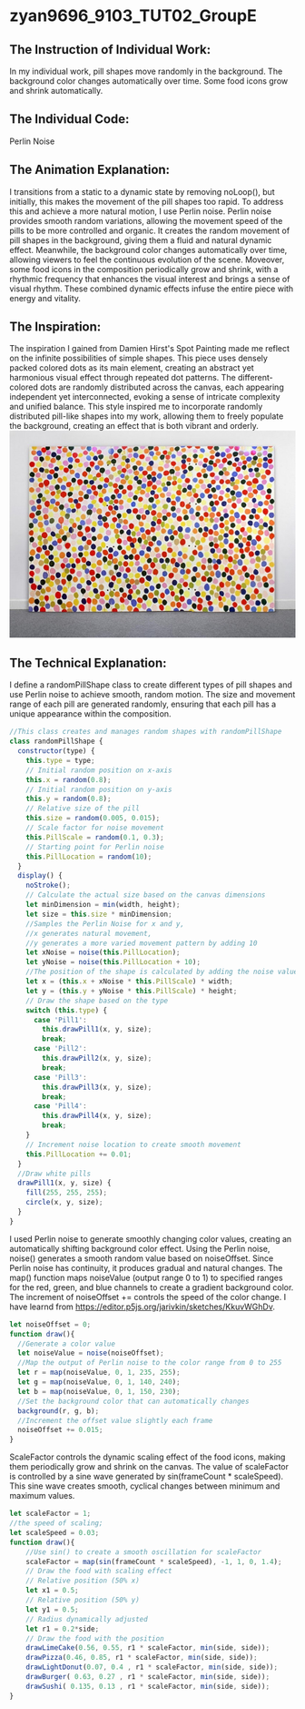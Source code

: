 # zyan9696_9103_TUT02_GroupE

## The Instruction of Individual Work:
In my individual work, pill shapes move randomly in the background. The background color changes automatically over time. Some food icons grow and shrink automatically.

## The Individual Code: 
Perlin Noise

## The Animation Explanation:
I transitions from a static to a dynamic state by removing noLoop(), but initially, this makes the movement of the pill shapes too rapid. To address this and achieve a more natural motion, I use Perlin noise. Perlin noise provides smooth random variations, allowing the movement speed of the pills to be more controlled and organic. It creates the random movement of pill shapes in the background, giving them a fluid and natural dynamic effect. Meanwhile, the background color changes automatically over time, allowing viewers to feel the continuous evolution of the scene. Moveover, some food icons in the composition periodically grow and shrink, with a rhythmic frequency that enhances the visual interest and brings a sense of visual rhythm. These combined dynamic effects infuse the entire piece with energy and vitality.

## The Inspiration:
The inspiration I gained from Damien Hirst's Spot Painting made me reflect on the infinite possibilities of simple shapes. This piece uses densely packed colored dots as its main element, creating an abstract yet harmonious visual effect through repeated dot patterns. The different-colored dots are randomly distributed across the canvas, each appearing independent yet interconnected, evoking a sense of intricate complexity and unified balance. This style inspired me to incorporate randomly distributed pill-like shapes into my work, allowing them to freely populate the background, creating an effect that is both vibrant and orderly.
![Spot Painting](https://github.com/zyan9696/zyan9696_9103_TUT02_GroupE/blob/0eb3a844a01e3e7de9d4e96a716595d9d55aa6c0/Image/Spot%20painting.jpg)

## The Technical Explanation:
I define a randomPillShape class to create different types of pill shapes and use Perlin noise to achieve smooth, random motion. The size and movement range of each pill are generated randomly, ensuring that each pill has a unique appearance within the composition.
```javascript
//This class creates and manages random shapes with randomPillShape
class randomPillShape {
  constructor(type) {
    this.type = type;
    // Initial random position on x-axis
    this.x = random(0.8);
    // Initial random position on y-axis
    this.y = random(0.8); 
    // Relative size of the pill
    this.size = random(0.005, 0.015);
    // Scale factor for noise movement
    this.PillScale = random(0.1, 0.3);
    // Starting point for Perlin noise
    this.PillLocation = random(10);
  }
  display() {
    noStroke();
    // Calculate the actual size based on the canvas dimensions
    let minDimension = min(width, height);
    let size = this.size * minDimension;
    //Samples the Perlin Noise for x and y,
    //x generates natural movement,
    //y generates a more varied movement pattern by adding 10
    let xNoise = noise(this.PillLocation);
    let yNoise = noise(this.PillLocation + 10);
    //The position of the shape is calculated by adding the noise values to its initial position
    let x = (this.x + xNoise * this.PillScale) * width;
    let y = (this.y + yNoise * this.PillScale) * height;
    // Draw the shape based on the type
    switch (this.type) {
      case 'Pill1':
        this.drawPill1(x, y, size);
        break;
      case 'Pill2':
        this.drawPill2(x, y, size);
        break;
      case 'Pill3':
        this.drawPill3(x, y, size);
        break;
      case 'Pill4':
        this.drawPill4(x, y, size);
        break;
    }
    // Increment noise location to create smooth movement
    this.PillLocation += 0.01;
  }
  //Draw white pills
  drawPill1(x, y, size) {
    fill(255, 255, 255);
    circle(x, y, size);
  } 
}
```
I used Perlin noise to generate smoothly changing color values, creating an automatically shifting background color effect. Using the Perlin noise, noise() generates a smooth random value based on noiseOffset. Since Perlin noise has continuity, it produces gradual and natural changes. The map() function maps noiseValue (output range 0 to 1) to specified ranges for the red, green, and blue channels to create a gradient background color. The increment of noiseOffset += controls the speed of the color change. I have learnd from https://editor.p5js.org/jarivkin/sketches/KkuvWGhDv.
```javascript
let noiseOffset = 0;
function draw(){
  //Generate a color value
  let noiseValue = noise(noiseOffset);
  //Map the output of Perlin noise to the color range from 0 to 255
  let r = map(noiseValue, 0, 1, 235, 255);
  let g = map(noiseValue, 0, 1, 140, 240);
  let b = map(noiseValue, 0, 1, 150, 230);
  //Set the background color that can automatically changes
  background(r, g, b);
  //Increment the offset value slightly each frame
  noiseOffset += 0.015;
}
```
ScaleFactor controls the dynamic scaling effect of the food icons, making them periodically grow and shrink on the canvas. The value of scaleFactor is controlled by a sine wave generated by sin(frameCount * scaleSpeed). This sine wave creates smooth, cyclical changes between minimum and maximum values.
```javascript
let scaleFactor = 1;
//the speed of scaling;
let scaleSpeed = 0.03;
function draw(){
    //Use sin() to create a smooth oscillation for scaleFactor
    scaleFactor = map(sin(frameCount * scaleSpeed), -1, 1, 0, 1.4);
    // Draw the food with scaling effect
    // Relative position (50% x)
    let x1 = 0.5; 
    // Relative position (50% y)
    let y1 = 0.5; 
    // Radius dynamically adjusted
    let r1 = 0.2*side; 
    // Draw the food with the position
    drawLimeCake(0.56, 0.55, r1 * scaleFactor, min(side, side));
    drawPizza(0.46, 0.85, r1 * scaleFactor, min(side, side));
    drawLightDonut(0.07, 0.4 , r1 * scaleFactor, min(side, side));
    drawBurger( 0.63, 0.27 , r1 * scaleFactor, min(side, side));
    drawSushi( 0.135, 0.13 , r1 * scaleFactor, min(side, side));
}
```